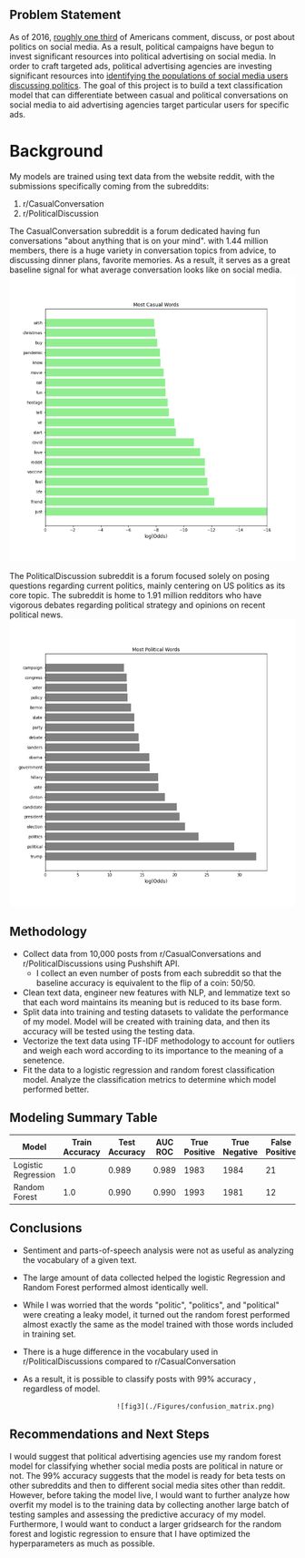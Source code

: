 ## Problem Statement

As of 2016, [roughly one third](https://www.pewresearch.org/internet/2016/10/25/political-content-on-social-media/) of Americans comment, discuss, or post about politics on social media. As a result, political campaigns have begun to invest significant resources into political advertising on social media. In order to craft targeted ads, political advertising agencies are investing significant resources into [identifying the populations of social media users discussing politics](https://www.americanbar.org/groups/crsj/publications/human_rights_magazine_home/voting-in-2020/political-advertising-on-social-media-platforms/). The goal of this project is to build a text classification model that can differentiate between casual and political conversations on social media to aid advertising agencies target particular users for specific ads. 

# Background

My models are trained using text data from the website reddit, with the submissions specifically coming from the subreddits: 
1. r/CasualConversation
2. r/PoliticalDiscussion

The CasualConversation subreddit is a forum dedicated having fun conversations "about anything that is on your mind". with 1.44 million members, there is a huge variety in conversation topics from advice, to discussing dinner plans, favorite memories. As a result, it serves as a great baseline signal for what average conversation looks like on social media.
![fig1](./Figures/most_casual_words.png)

The PoliticalDiscussion subreddit is a forum focused solely on posing questions regarding current politics, mainly centering on US politics as its core topic. The subreddit is home to 1.91 million redditors who have vigorous debates regarding political strategy and opinions on recent political news.
![fig2](./Figures/most_political_words.png)

## Methodology

* Collect data from 10,000 posts from r/CasualConversations and r/PoliticalDiscussions using Pushshift API.
    * I collect an even number of posts from each subreddit so that the baseline accuracy is equivalent to the flip of a coin: 50/50. 
* Clean text data, engineer new features with NLP, and lemmatize text so that each word maintains its meaning but is reduced to its base form.  
* Split data into training and testing datasets to validate the performance of my model. Model will be created with training data, and then its accuracy will be tested using the testing data. 
* Vectorize the text data using TF-IDF methodology to account for outliers and weigh each word according to its importance to the meaning of a senetence. 
* Fit the data to a logistic regression and random forest classification model. Analyze the classification metrics to determine which model performed better. 

## Modeling Summary Table

|Model| Train Accuracy| Test Accuracy| AUC ROC| True Positive| True Negative| False Positive| False Negative|
|---|---|---|---|---|---|---|---|
|Logistic Regression| 1.0|0.989|0.989|1983|1984|21|24|
|Random Forest|1.0|0.990|0.990|1993|1981|12|26|

## Conclusions

* Sentiment and parts-of-speech analysis were not as useful as analyzing the vocabulary of a given text. 
* The large amount of data collected helped the logistic Regression and Random Forest performed almost identically well.
* While I was worried that the words "politic", "politics", and "political" were creating a leaky model, it turned out the random forest performed almost exactly the same as the model trained with those words included in training set. 
* There is a huge difference in the vocabulary used in r/PoliticalDiscussions compared to r/CasualConversation
* As a result, it is possible to classify posts with 99% accuracy , regardless of model. 

                             ![fig3](./Figures/confusion_matrix.png)

## Recommendations and Next Steps

I would suggest that political advertising agencies use my random forest model for classifying whether social media posts are political in nature or not. The 99% accuracy suggests that the model is ready for beta tests on other subreddits and then to different social media sites other than reddit. However, before taking the model live, I would want to further analyze how overfit my model is to the training data by collecting another large batch of testing samples and assessing the predictive accuracy of my model. Furthermore, I would want to conduct a larger gridsearch for the random forest and logistic regression to ensure that I have optimized the hyperparameters as much as possible.    
